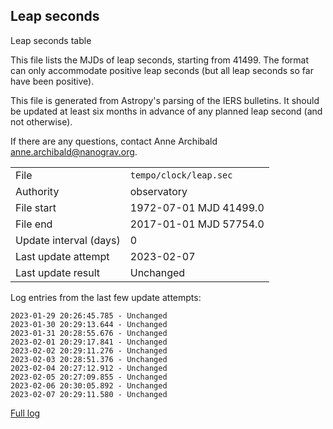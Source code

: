 
## Leap seconds

Leap seconds table

This file lists the MJDs of leap seconds, starting from 41499.
The format can only accommodate positive leap seconds (but all
leap seconds so far have been positive).

This file is generated from Astropy's parsing of the IERS
bulletins. It should be updated at least six months in advance
of any planned leap second (and not otherwise).

If there are any questions, contact Anne Archibald
<anne.archibald@nanograv.org>.

|     |     |
|:--- |:--- |
| File | `tempo/clock/leap.sec` |
| Authority | observatory |
| File start | 1972-07-01 MJD 41499.0 |
| File end | 2017-01-01 MJD 57754.0 |
| Update interval (days) | 0 |
| Last update attempt | 2023-02-07 |
| Last update result | Unchanged |

Log entries from the last few update attempts:
```
2023-01-29 20:26:45.785 - Unchanged
2023-01-30 20:29:13.644 - Unchanged
2023-01-31 20:28:55.676 - Unchanged
2023-02-01 20:29:17.841 - Unchanged
2023-02-02 20:29:11.276 - Unchanged
2023-02-03 20:28:51.376 - Unchanged
2023-02-04 20:27:12.912 - Unchanged
2023-02-05 20:27:09.855 - Unchanged
2023-02-06 20:30:05.892 - Unchanged
2023-02-07 20:29:11.580 - Unchanged
```
[Full log](https://raw.githubusercontent.com/ipta/pulsar-clock-corrections/main/log/tempo/clock/leap.sec.log)
